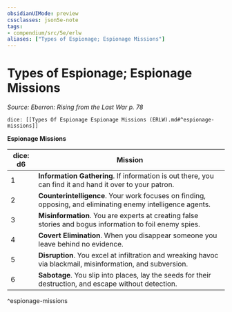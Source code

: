 ```yaml
---
obsidianUIMode: preview
cssclasses: json5e-note
tags:
- compendium/src/5e/erlw
aliases: ["Types of Espionage; Espionage Missions"]
---
```

# Types of Espionage; Espionage Missions
*Source: Eberron: Rising from the Last War p. 78* 

`dice: [[Types Of Espionage Espionage Missions (ERLW).md#^espionage-missions]]`

**Espionage Missions**

| dice: d6 | Mission |
|----------|---------|
| 1 | **Information Gathering**. If information is out there, you can find it and hand it over to your patron. |
| 2 | **Counterintelligence**. Your work focuses on finding, opposing, and eliminating enemy intelligence agents. |
| 3 | **Misinformation**. You are experts at creating false stories and bogus information to foil enemy spies. |
| 4 | **Covert Elimination**. When you disappear someone you leave behind no evidence. |
| 5 | **Disruption**. You excel at infiltration and wreaking havoc via blackmail, misinformation, and subversion. |
| 6 | **Sabotage**. You slip into places, lay the seeds for their destruction, and escape without detection. |
^espionage-missions